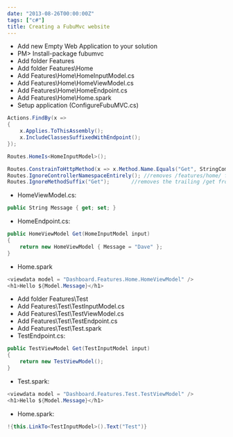```yaml
---
date: "2013-08-26T00:00:00Z"
tags: ["c#"]
title: Creating a FubuMvc website
---
```


* Add new Empty Web Application to your solution
* PM> Install-package fubumvc
* Add folder Features
* Add folder Features\Home
* Add Features\Home\HomeInputModel.cs
* Add Features\Home\HomeViewModel.cs
* Add Features\Home\HomeEndpoint.cs
* Add Features\Home\Home.spark
* Setup application (ConfigureFubuMVC.cs)
```csharp
Actions.FindBy(x =>
{
	x.Applies.ToThisAssembly();
	x.IncludeClassesSuffixedWithEndpoint();
});

Routes.HomeIs<HomeInputModel>();

Routes.ConstrainToHttpMethod(x => x.Method.Name.Equals("Get", StringComparison.OrdinalIgnoreCase), "GET");
Routes.IgnoreControllerNamespaceEntirely();	//removes /features/home/ from the start of urls
Routes.IgnoreMethodSuffix("Get");		//removes the trailing /get from our urls
```

*  HomeViewModel.cs:
```csharp
public String Message { get; set; }
```

* HomeEndpoint.cs:
```csharp
public HomeViewModel Get(HomeInputModel input)
{
	return new HomeViewModel { Message = "Dave" };
}
```

* Home.spark
```csharp
<viewdata model = "Dashboard.Features.Home.HomeViewModel" />
<h1>Hello ${Model.Message}</h1>
```

* Add folder Features\Test
* Add Features\Test\TestInputModel.cs
* Add Features\Test\TestViewModel.cs
* Add Features\Test\TestEndpoint.cs
* Add Features\Test\Test.spark
* TestEndpoint.cs:
```csharp
public TestViewModel Get(TestInputModel input)
{
	return new TestViewModel();
}
```

* Test.spark:
```csharp
<viewdata model = "Dashboard.Features.Test.TestViewModel" />
<h1>Hello ${Model.Message}</h1>
```

* Home.spark:
```csharp
!{this.LinkTo<TestInputModel>().Text("Test")}
```
